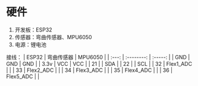 #  硬件
1. 开发板：ESP32
2. 传感器：弯曲传感器、MPU6050
3. 电源：锂电池

接线：
| ESP32 | 弯曲传感器 | MPU6050 |
| :---: | :--------: | :-----: |
|  GND  |    GND     |   GND   |
| 3.3v  |    VCC     |   VCC   |
|  21   |            |   SDA   |
|  22   |            |   SCL   |
|  32   | Flex1_ADC  |         |
|  33   | Flex2_ADC  |         |
|  34   | Flex3_ADC  |         |
|  35   | Flex4_ADC  |         |
|  36   | Flex5_ADC  |         |

